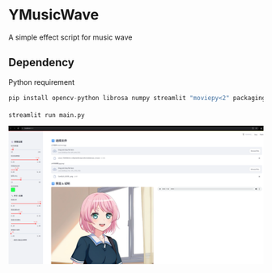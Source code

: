 # YMusicWave
A simple effect script for music wave


## Dependency

Python requirement

```python
pip install opencv-python librosa numpy streamlit "moviepy<2" packaging

streamlit run main.py
```
![Example](demo1.png)
